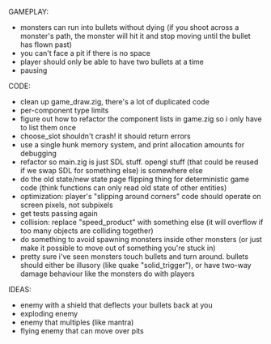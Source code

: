 GAMEPLAY:
- monsters can run into bullets without dying (if you shoot across a monster's path, the monster will hit it and stop moving until the bullet has flown past)
- you can't face a pit if there is no space
- player should only be able to have two bullets at a time
- pausing

CODE:
- clean up game_draw.zig, there's a lot of duplicated code
- per-component type limits
- figure out how to refactor the component lists in game.zig so i only have to list them once
- choose_slot shouldn't crash! it should return errors
- use a single hunk memory system, and print allocation amounts for debugging
- refactor so main.zig is just SDL stuff. opengl stuff (that could be reused if we swap SDL for something else) is somewhere else
- do the old state/new state page flipping thing for deterministic game code (think functions can only read old state of other entities)
- optimization: player's "slipping around corners" code should operate on screen pixels, not subpixels
- get tests passing again
- collision: replace "speed_product" with something else (it will overflow if too many objects are colliding together)
- do something to avoid spawning monsters inside other monsters (or just make it possible to move out of something you're stuck in)
- pretty sure i've seen monsters touch bullets and turn around. bullets should either be illusory (like quake "solid_trigger"), or have two-way damage behaviour like the monsters do with players

IDEAS:
- enemy with a shield that deflects your bullets back at you
- exploding enemy
- enemy that multiples (like mantra)
- flying enemy that can move over pits
